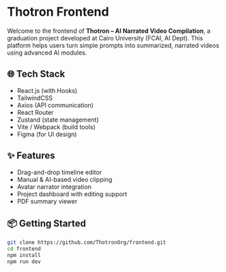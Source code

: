# Thotron Frontend

Welcome to the frontend of **Thotron – AI Narrated Video Compilation**, a graduation project developed at Cairo University (FCAI, AI Dept). This platform helps users turn simple prompts into summarized, narrated videos using advanced AI modules.

## 🌐 Tech Stack

- React.js (with Hooks)
- TailwindCSS
- Axios (API communication)
- React Router
- Zustand (state management)
- Vite / Webpack (build tools)
- Figma (for UI design)

## ✨ Features

- Drag-and-drop timeline editor
- Manual & AI-based video clipping
- Avatar narrator integration
- Project dashboard with editing support
- PDF summary viewer

## 📦 Getting Started

```bash
git clone https://github.com/ThotronOrg/frontend.git
cd frontend
npm install
npm run dev
